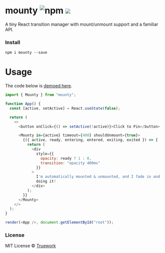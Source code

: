 # mounty ![npm](https://img.shields.io/npm/v/mounty) [![](https://badgen.net/bundlephobia/minzip/mounty)](https://bundlephobia.com/result?p=mounty)

A tiny React transition manager with mount/unmount support and a familiar API.

### Install

```
npm i mounty --save
```

# Usage
The code below is [demoed here](https://codesandbox.io/s/mounty-demo-4zgwp).

```javascript
import { Mounty } from "mounty";

function App() {
  const [active, setActive] = React.useState(false);

  return (
    <>
      <button onClick={() => setActive(!active)}>Click to Pin</button>

      <Mounty in={active} timeout={400} shouldUnmount={true}>
        {({ active, ready, entering, entered, exiting, exited }) => {
          return (
            <div
              style={{
                opacity: ready ? 1 : 0,
                transition: "opacity 400ms"
              }}
            >
              I'm automatically mounted & unmounted, and I fade in and out while
              doing it!
            </div>
          );
        }}
      </Mounty>
    </>
  );
}

render(<App />, document.getElementById("root"));
```

### License

MIT License © [Truework](https://www.truework.com)
